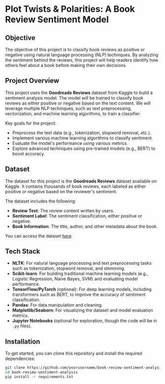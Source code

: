# Plot Twists & Polarities: A Book Review Sentiment Model

## Objective
The objective of this project is to classify book reviews as positive or negative using natural language processing (NLP) techniques. By analyzing the sentiment behind the reviews, this project will help readers identify how others feel about a book before making their own decisions.

## Project Overview
This project uses the **Goodreads Reviews** dataset from Kaggle to build a sentiment analysis model. The model will be trained to classify book reviews as either positive or negative based on the text content. We will leverage multiple NLP techniques, such as text preprocessing, vectorization, and machine learning algorithms, to train a classifier.

Key goals for the project:
- Preprocess the text data (e.g., tokenization, stopword removal, etc.).
- Implement various machine learning algorithms to classify sentiment.
- Evaluate the model's performance using various metrics.
- Explore advanced techniques using pre-trained models (e.g., BERT) to boost accuracy.

## Dataset
The dataset for this project is the **Goodreads Reviews** dataset available on Kaggle. It contains thousands of book reviews, each labeled as either positive or negative based on the reviewer's sentiment.

The dataset includes the following:
- **Review Text**: The review content written by users.
- **Sentiment Label**: The sentiment classification, either positive or negative.
- **Book Information**: The title, author, and other metadata about the book.

You can access the dataset [here](https://www.kaggle.com/).

## Tech Stack
- **NLTK**: For natural language processing and text preprocessing tasks such as tokenization, stopword removal, and stemming.
- **Scikit-learn**: For building traditional machine learning models (e.g., Logistic Regression, Naive Bayes, SVM) and evaluating model performance.
- **TensorFlow/PyTorch** (optional): For deep learning models, including transformers such as BERT, to improve the accuracy of sentiment classification.
- **Pandas**: For data manipulation and cleaning.
- **Matplotlib/Seaborn**: For visualizing the dataset and model evaluation metrics.
- **Jupyter Notebooks** (optional for exploration, though the code will be in `.py` files).

## Installation
To get started, you can clone this repository and install the required dependencies:

```bash
git clone https://github.com/yourusername/book-review-sentiment-analysis.git
cd book-review-sentiment-analysis
pip install -r requirements.txt